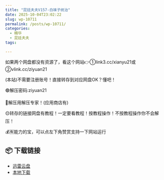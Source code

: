```yaml
---
title: "昆廷夫夫V157-白袜子统治"
date: 2025-10-04T23:02:22
slug: wp-10711
permalink: /posts/wp-10711/
categories:
  - 精华
  - 昆廷夫夫
tags:

---
```


如果两个网盘都没有资源了，看这个网站👉①link3.cc/xianyu21或②vlink.cc/ziyuan21

(本站)不需要注册账号！直接转存到对应网盘OK？懂吧！

🟢解压密码:ziyuan21

🔵解压用解压专家！(应用商店有)

🟡转存的链接网盘有教程！一定要看教程！按教程操作！不按教程操作你不会解压！

💰🈶能力的宝，可以点左下角赞赏支持一下网站运行

## 📦 下载链接
- [迅雷云盘](https://blziyuan21.com/pay-download/10711?key=e1aff72f2b&down_id=0)
- [本地下载](https://blziyuan21.com/pay-download/10711?key=e1aff72f2b&down_id=1)

